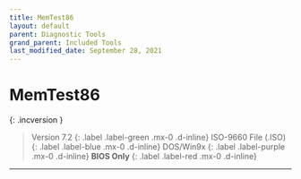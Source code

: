 ```yaml
---
title: MemTest86
layout: default
parent: Diagnostic Tools
grand_parent: Included Tools
last_modified_date: September 28, 2021
---
```


# MemTest86

{: .incversion }
> Version 7.2
> {: .label .label-green .mx-0 .d-inline}
> ISO-9660 File (.ISO)
> {: .label .label-blue .mx-0 .d-inline}
> DOS/Win9x
> {: .label .label-purple .mx-0 .d-inline}
> **BIOS Only**
> {: .label .label-red .mx-0 .d-inline}

---

